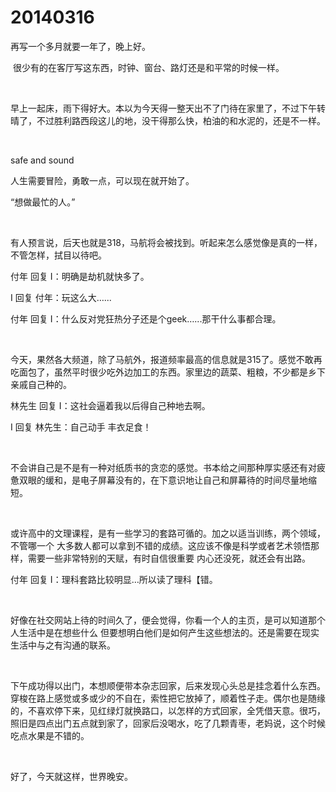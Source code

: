 # 20140316

再写一个多月就要一年了，晚上好。

 很少有的在客厅写这东西，时钟、窗台、路灯还是和平常的时候一样。

<br/>

早上一起床，雨下得好大。本以为今天得一整天出不了门待在家里了，不过下午转晴了，不过胜利路西段这儿的地，没干得那么快，柏油的和水泥的，还是不一样。

<br/>

safe and sound

人生需要冒险，勇敢一点，可以现在就开始了。

“想做最忙的人。”

<br/>

有人预言说，后天也就是318，马航将会被找到。听起来怎么感觉像是真的一样，不管怎样，拭目以待吧。

付年 回复 I：明确是劫机就快多了。

I 回复 付年：玩这么大…...

付年 回复 I：什么反对党狂热分子还是个geek…...那干什么事都合理。

<br/>

今天，果然各大频道，除了马航外，报道频率最高的信息就是315了。感觉不敢再吃面包了，虽然平时很少吃外边加工的东西。家里边的蔬菜、粗粮，不少都是乡下亲戚自己种的。

林先生 回复 I：这社会逼着我以后得自己种地去啊。

I 回复 林先生：自己动手 丰衣足食！

<br/>

不会讲自己是不是有一种对纸质书的贪恋的感觉。书本给之间那种厚实感还有对疲惫双眼的缓和，是电子屏幕没有的，在下意识地让自己和屏幕待的时间尽量地缩短。

<br/>

或许高中的文理课程，是有一些学习的套路可循的。加之以适当训练，两个领域，不管哪一个 大多数人都可以拿到不错的成绩。这应该不像是科学或者艺术领悟那样，需要一些非常特别的天赋，有时自信很重要 内心还没死，就还会有出路。

付年 回复 I：理科套路比较明显…所以读了理科【错。

<br/>

好像在社交网站上待的时间久了，便会觉得，你看一个人的主页，是可以知道那个人生活中是在想些什么 但要想明白他们是如何产生这些想法的。还是需要在现实生活中与之有沟通的联系。

<br/>

下午成功得以出门，本想顺便带本杂志回家，后来发现心头总是挂念着什么东西。穿梭在路上感觉或多或少的不自在，索性把它放掉了，顺着性子走。偶尔也是随缘的，不喜欢停下来，见红绿灯就换路口，以怎样的方式回家，全凭借天意。很巧，照旧是四点出门五点就到家了，回家后没喝水，吃了几颗青枣，老妈说，这个时候吃点水果是不错的。

<br/>

好了，今天就这样，世界晚安。